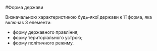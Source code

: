 #Форма держави
<p>Визначальною характеристикою будь-якої держави є її форма, яка включає 3 елементи: </p>
<ul>
<li>форму державного правління;</li>
<li>форму територіального устрою;</li>
<li>форму політичного режиму.</li>
</ul>
